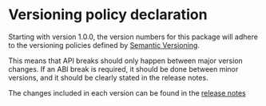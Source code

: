 Versioning policy declaration
=============================

Starting with version 1.0.0, the version numbers for this package will adhere to the versioning policies defined by [Semantic Versioning](https://semver.org/).

This means that API breaks should only happen between major version changes.
If an ABI break is required, it should be done between minor versions, and it should be clearly stated in the release notes.

The changes included in each version can be found in the [release notes](https://github.com/ros2/rclc/releases)